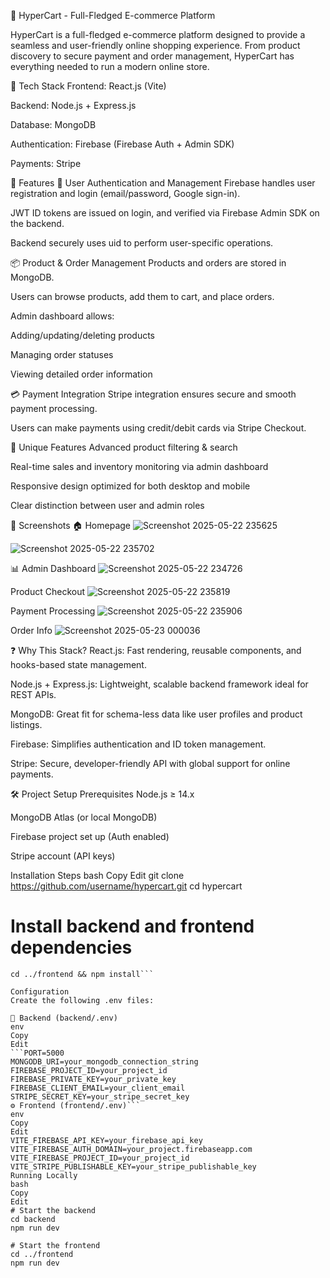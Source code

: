 🛒 HyperCart - Full-Fledged E-commerce Platform


HyperCart is a full-fledged e-commerce platform designed to provide a seamless and user-friendly online shopping experience. From product discovery to secure payment and order management, HyperCart has everything needed to run a modern online store.

🚀 Tech Stack
Frontend: React.js (Vite)

Backend: Node.js + Express.js

Database: MongoDB

Authentication: Firebase (Firebase Auth + Admin SDK)

Payments: Stripe

🧩 Features
👤 User Authentication and Management
Firebase handles user registration and login (email/password, Google sign-in).

JWT ID tokens are issued on login, and verified via Firebase Admin SDK on the backend.

Backend securely uses uid to perform user-specific operations.

📦 Product & Order Management
Products and orders are stored in MongoDB.

Users can browse products, add them to cart, and place orders.

Admin dashboard allows:

Adding/updating/deleting products

Managing order statuses

Viewing detailed order information

💳 Payment Integration
Stripe integration ensures secure and smooth payment processing.

Users can make payments using credit/debit cards via Stripe Checkout.

🌟 Unique Features
Advanced product filtering & search

Real-time sales and inventory monitoring via admin dashboard

Responsive design optimized for both desktop and mobile

Clear distinction between user and admin roles

📸 Screenshots
🏠 Homepage
![Screenshot 2025-05-22 235625](https://github.com/user-attachments/assets/5ac96079-3240-4eff-9f7c-f8b1bcf552f0)

![Screenshot 2025-05-22 235702](https://github.com/user-attachments/assets/49978e30-6efa-4395-bc82-5c77b8a1c0be)


📊 Admin Dashboard
![Screenshot 2025-05-22 234726](https://github.com/user-attachments/assets/00fa3ccf-c50d-45ff-adac-168f64f334aa)

Product Checkout 
![Screenshot 2025-05-22 235819](https://github.com/user-attachments/assets/a654399f-a9a8-4f7a-9f34-7b8ee639c608)

Payment Processing 
![Screenshot 2025-05-22 235906](https://github.com/user-attachments/assets/cdf1a7db-0e7d-4429-8a9c-da95850e347c)

Order Info 
![Screenshot 2025-05-23 000036](https://github.com/user-attachments/assets/3f3c845f-a6ed-46b3-8282-82fa740fe063)






❓ Why This Stack?
React.js: Fast rendering, reusable components, and hooks-based state management.

Node.js + Express.js: Lightweight, scalable backend framework ideal for REST APIs.

MongoDB: Great fit for schema-less data like user profiles and product listings.

Firebase: Simplifies authentication and ID token management.

Stripe: Secure, developer-friendly API with global support for online payments.

🛠️ Project Setup
Prerequisites
Node.js ≥ 14.x

MongoDB Atlas (or local MongoDB)

Firebase project set up (Auth enabled)

Stripe account (API keys)

Installation Steps
bash
Copy
Edit
git clone https://github.com/username/hypercart.git
cd hypercart
# Install backend and frontend dependencies
```cd backend && npm install
cd ../frontend && npm install```

Configuration
Create the following .env files:

🔐 Backend (backend/.env)
env
Copy
Edit
```PORT=5000
MONGODB_URI=your_mongodb_connection_string
FIREBASE_PROJECT_ID=your_project_id
FIREBASE_PRIVATE_KEY=your_private_key
FIREBASE_CLIENT_EMAIL=your_client_email
STRIPE_SECRET_KEY=your_stripe_secret_key
⚙️ Frontend (frontend/.env)```
env
Copy
Edit
VITE_FIREBASE_API_KEY=your_firebase_api_key
VITE_FIREBASE_AUTH_DOMAIN=your_project.firebaseapp.com
VITE_FIREBASE_PROJECT_ID=your_project_id
VITE_STRIPE_PUBLISHABLE_KEY=your_stripe_publishable_key
Running Locally
bash
Copy
Edit
# Start the backend
cd backend
npm run dev

# Start the frontend
cd ../frontend
npm run dev

